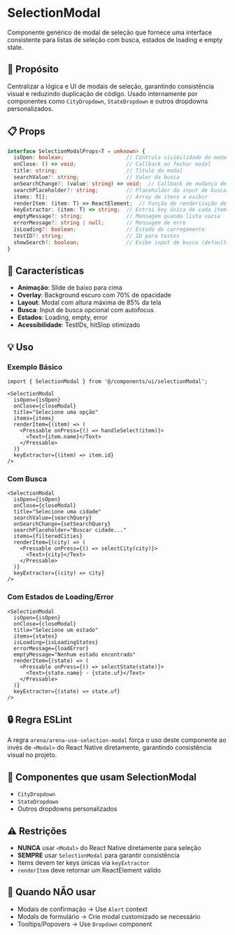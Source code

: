 # SelectionModal

Componente genérico de modal de seleção que fornece uma interface consistente para listas de seleção com busca, estados de loading e empty state.

## 🎯 Propósito

Centralizar a lógica e UI de modais de seleção, garantindo consistência visual e reduzindo duplicação de código. Usado internamente por componentes como `CityDropdown`, `StateDropdown` e outros dropdowns personalizados.

## 📋 Props

```typescript
interface SelectionModalProps<T = unknown> {
  isOpen: boolean;                    // Controla visibilidade do modal
  onClose: () => void;                // Callback ao fechar modal
  title: string;                      // Título do modal
  searchValue?: string;               // Valor da busca
  onSearchChange?: (value: string) => void;  // Callback de mudança de busca
  searchPlaceholder?: string;         // Placeholder do input de busca
  items: T[];                         // Array de itens a exibir
  renderItem: (item: T) => ReactElement;  // Função de renderização de item
  keyExtractor: (item: T) => string;  // Extrai key única de cada item
  emptyMessage?: string;              // Mensagem quando lista vazia
  errorMessage?: string | null;       // Mensagem de erro
  isLoading?: boolean;                // Estado de carregamento
  testID?: string;                    // ID para testes
  showSearch?: boolean;               // Exibe input de busca (default: true)
}
```

## 🎨 Características

- **Animação**: Slide de baixo para cima
- **Overlay**: Background escuro com 70% de opacidade
- **Layout**: Modal com altura máxima de 85% da tela
- **Busca**: Input de busca opcional com autofocus
- **Estados**: Loading, empty, error
- **Acessibilidade**: TestIDs, hitSlop otimizado

## 💡 Uso

### Exemplo Básico

```tsx
import { SelectionModal } from '@/components/ui/selectionModal';

<SelectionModal
  isOpen={isOpen}
  onClose={closeModal}
  title="Selecione uma opção"
  items={items}
  renderItem={(item) => (
    <Pressable onPress={() => handleSelect(item)}>
      <Text>{item.name}</Text>
    </Pressable>
  )}
  keyExtractor={(item) => item.id}
/>
```

### Com Busca

```tsx
<SelectionModal
  isOpen={isOpen}
  onClose={closeModal}
  title="Selecione uma cidade"
  searchValue={searchQuery}
  onSearchChange={setSearchQuery}
  searchPlaceholder="Buscar cidade..."
  items={filteredCities}
  renderItem={(city) => (
    <Pressable onPress={() => selectCity(city)}>
      <Text>{city}</Text>
    </Pressable>
  )}
  keyExtractor={(city) => city}
/>
```

### Com Estados de Loading/Error

```tsx
<SelectionModal
  isOpen={isOpen}
  onClose={closeModal}
  title="Selecione um estado"
  items={states}
  isLoading={isLoadingStates}
  errorMessage={loadError}
  emptyMessage="Nenhum estado encontrado"
  renderItem={(state) => (
    <Pressable onPress={() => selectState(state)}>
      <Text>{state.name} - {state.uf}</Text>
    </Pressable>
  )}
  keyExtractor={(state) => state.uf}
/>
```

## 🔒 Regra ESLint

A regra `arena/arena-use-selection-modal` força o uso deste componente ao invés de `<Modal>` do React Native diretamente, garantindo consistência visual no projeto.

## 📁 Componentes que usam SelectionModal

- `CityDropdown`
- `StateDropdown`
- Outros dropdowns personalizados

## ⚠️ Restrições

- **NUNCA** usar `<Modal>` do React Native diretamente para seleção
- **SEMPRE** usar `SelectionModal` para garantir consistência
- Items devem ter keys únicas via `keyExtractor`
- `renderItem` deve retornar um ReactElement válido

## 🎯 Quando NÃO usar

- Modais de confirmação → Use `Alert` context
- Modals de formulário → Crie modal customizado se necessário
- Tooltips/Popovers → Use `Dropdown` component
